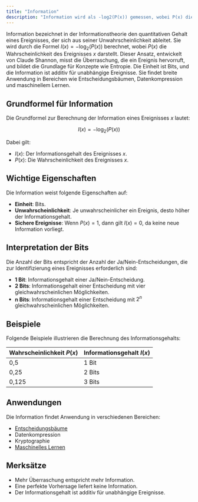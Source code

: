 ```yaml
---
title: "Information"
description: "Information wird als -log2(P(x)) gemessen, wobei P(x) die Wahrscheinlichkeit eines Ereignisses ist. Sie quantifiziert Überraschung und findet Anwendung in Entscheidungsbäumen, Datenkompression und maschinellem Lernen."
---
```


Information bezeichnet in der Informationstheorie den quantitativen Gehalt eines Ereignisses, der sich aus seiner Unwahrscheinlichkeit ableitet. Sie wird durch die Formel $I(x) = -\log_2(P(x))$ berechnet, wobei $P(x)$ die Wahrscheinlichkeit des Ereignisses $x$ darstellt. Dieser Ansatz, entwickelt von Claude Shannon, misst die Überraschung, die ein Ereignis hervorruft, und bildet die Grundlage für Konzepte wie Entropie. Die Einheit ist Bits, und die Information ist additiv für unabhängige Ereignisse. Sie findet breite Anwendung in Bereichen wie Entscheidungsbäumen, Datenkompression und maschinellem Lernen.

## Grundformel für Information

Die Grundformel zur Berechnung der Information eines Ereignisses $x$ lautet:

$$I(x) = -\log_2(P(x))$$

Dabei gilt:
- $I(x)$: Der Informationsgehalt des Ereignisses $x$.
- $P(x)$: Die Wahrscheinlichkeit des Ereignisses $x$.

## Wichtige Eigenschaften

Die Information weist folgende Eigenschaften auf:
- **Einheit**: Bits.
- **Unwahrscheinlichkeit**: Je unwahrscheinlicher ein Ereignis, desto höher der Informationsgehalt.
- **Sichere Ereignisse**: Wenn $P(x) = 1$, dann gilt $I(x) = 0$, da keine neue Information vorliegt.

## Interpretation der Bits

Die Anzahl der Bits entspricht der Anzahl der Ja/Nein-Entscheidungen, die zur Identifizierung eines Ereignisses erforderlich sind:
- **1 Bit**: Informationsgehalt einer Ja/Nein-Entscheidung.
- **2 Bits**: Informationsgehalt einer Entscheidung mit vier gleichwahrscheinlichen Möglichkeiten.
- **n Bits**: Informationsgehalt einer Entscheidung mit $2^n$ gleichwahrscheinlichen Möglichkeiten.

## Beispiele

Folgende Beispiele illustrieren die Berechnung des Informationsgehalts:

| Wahrscheinlichkeit $P(x)$ | Informationsgehalt $I(x)$ |
|---------------------------|---------------------------|
| 0,5                       | 1 Bit                     |
| 0,25                      | 2 Bits                    |
| 0,125                     | 3 Bits                    |

## Anwendungen

Die Information findet Anwendung in verschiedenen Bereichen:
- [Entscheidungsbäume](/open-fidup/lerninhalte/entscheidungsbaum)
- Datenkompression
- Kryptographie
- [Maschinelles Lernen](/open-fidup/lerninhalte/maschinelles-lernen)

## Merksätze

- Mehr Überraschung entspricht mehr Information.
- Eine perfekte Vorhersage liefert keine Information.
- Der Informationsgehalt ist additiv für unabhängige Ereignisse.
